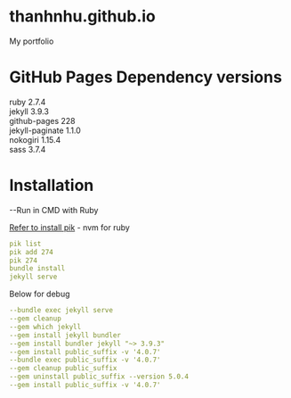 # thanhnhu.github.io
My portfolio

# GitHub Pages Dependency versions

ruby	2.7.4  
jekyll	3.9.3  
github-pages	228  
jekyll-paginate	1.1.0  
nokogiri	1.15.4  
sass	3.7.4

# Installation
--Run in CMD with Ruby

[Refer to install pik](https://notepad.onghu.com/2021/ruby27-windows-install-hello_world) - nvm for ruby  
```yml
pik list  
pik add 274  
pik 274  
bundle install  
jekyll serve
```
Below for debug
```yml
--bundle exec jekyll serve  
--gem cleanup  
--gem which jekyll  
--gem install jekyll bundler  
--gem install bundler jekyll "~> 3.9.3"  
--gem install public_suffix -v '4.0.7'  
--bundle exec public_suffix -v '4.0.7'  
--gem cleanup public_suffix  
--gem uninstall public_suffix --version 5.0.4  
--gem install public_suffix -v '4.0.7'
```